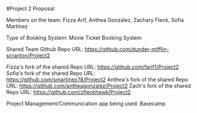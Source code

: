 #Project 2 Proposal

Members on the team: Fizza Arif, Anthea Gonzalez, Zachary Fleck, Sofia Martinez

Type of Booking System: Movie Ticket Booking System

Shared Team Github Repo URL: https://github.com/dunder-mifflin-scranton/Project2

Fizza's fork of the shared Repo URL: https://github.com/farif1/Project2
Sofia's fork of the shared Repo URL: https://github.com/smartinez78/Project2
Anthea's fork of the shared Repo URL: https://github.com/antheagonzalez/Project2
Zach's fork of the shared Repo URL: https://github.com/zfleckhawk/Project2

Project Management/Communication app being used: Basecamp
